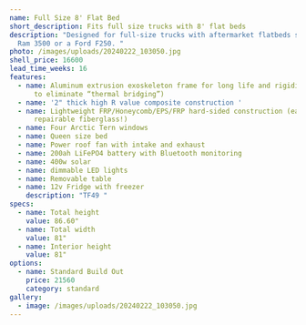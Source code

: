 ```yaml
---
name: Full Size 8' Flat Bed
short_description: Fits full size trucks with 8' flat beds
description: "Designed for full-size trucks with aftermarket flatbeds such as a
  Ram 3500 or a Ford F250. "
photo: /images/uploads/20240222_103050.jpg
shell_price: 16600
lead_time_weeks: 16
features:
  - name: Aluminum extrusion exoskeleton frame for long life and rigidity. (2 pieces
      to eliminate “thermal bridging”)
  - name: '2" thick high R value composite construction '
  - name: Lightweight FRP/Honeycomb/EPS/FRP hard-sided construction (easily
      repairable fiberglass!)
  - name: Four Arctic Tern windows
  - name: Queen size bed
  - name: Power roof fan with intake and exhaust
  - name: 200ah LiFePO4 battery with Bluetooth monitoring
  - name: 400w solar
  - name: dimmable LED lights
  - name: Removable table
  - name: 12v Fridge with freezer
    description: "TF49 "
specs:
  - name: Total height
    value: 86.60"
  - name: Total width
    value: 81"
  - name: Interior height
    value: 81"
options:
  - name: Standard Build Out
    price: 21560
    category: standard
gallery:
  - image: /images/uploads/20240222_103050.jpg
---
```

